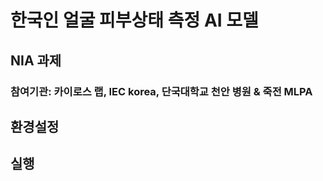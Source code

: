 # 한국인 얼굴 피부상태 측정 AI 모델

## NIA 과제
### 참여기관: 카이로스 랩, IEC korea, 단국대학교 천안 병원 & 죽전 MLPA

## 환경설정

## 실행